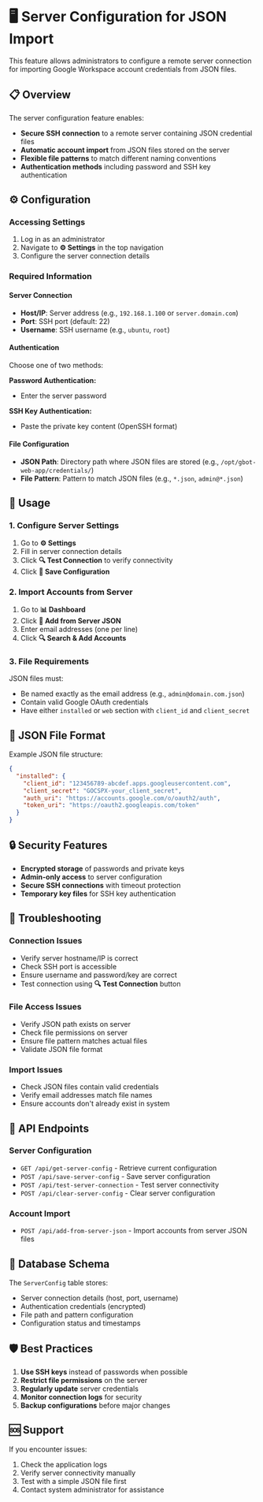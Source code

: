 # 🖥️ Server Configuration for JSON Import

This feature allows administrators to configure a remote server connection for importing Google Workspace account credentials from JSON files.

## 📋 Overview

The server configuration feature enables:
- **Secure SSH connection** to a remote server containing JSON credential files
- **Automatic account import** from JSON files stored on the server
- **Flexible file patterns** to match different naming conventions
- **Authentication methods** including password and SSH key authentication

## ⚙️ Configuration

### Accessing Settings
1. Log in as an administrator
2. Navigate to **⚙️ Settings** in the top navigation
3. Configure the server connection details

### Required Information

#### Server Connection
- **Host/IP**: Server address (e.g., `192.168.1.100` or `server.domain.com`)
- **Port**: SSH port (default: 22)
- **Username**: SSH username (e.g., `ubuntu`, `root`)

#### Authentication
Choose one of two methods:

**Password Authentication:**
- Enter the server password

**SSH Key Authentication:**
- Paste the private key content (OpenSSH format)

#### File Configuration
- **JSON Path**: Directory path where JSON files are stored (e.g., `/opt/gbot-web-app/credentials/`)
- **File Pattern**: Pattern to match JSON files (e.g., `*.json`, `admin@*.json`)

## 🔧 Usage

### 1. Configure Server Settings
1. Go to **⚙️ Settings**
2. Fill in server connection details
3. Click **🔍 Test Connection** to verify connectivity
4. Click **💾 Save Configuration**

### 2. Import Accounts from Server
1. Go to **📊 Dashboard**
2. Click **📁 Add from Server JSON**
3. Enter email addresses (one per line)
4. Click **🔍 Search & Add Accounts**

### 3. File Requirements
JSON files must:
- Be named exactly as the email address (e.g., `admin@domain.com.json`)
- Contain valid Google OAuth credentials
- Have either `installed` or `web` section with `client_id` and `client_secret`

## 📁 JSON File Format

Example JSON file structure:
```json
{
  "installed": {
    "client_id": "123456789-abcdef.apps.googleusercontent.com",
    "client_secret": "GOCSPX-your_client_secret",
    "auth_uri": "https://accounts.google.com/o/oauth2/auth",
    "token_uri": "https://oauth2.googleapis.com/token"
  }
}
```

## 🔒 Security Features

- **Encrypted storage** of passwords and private keys
- **Admin-only access** to server configuration
- **Secure SSH connections** with timeout protection
- **Temporary key files** for SSH key authentication

## 🚨 Troubleshooting

### Connection Issues
- Verify server hostname/IP is correct
- Check SSH port is accessible
- Ensure username and password/key are correct
- Test connection using **🔍 Test Connection** button

### File Access Issues
- Verify JSON path exists on server
- Check file permissions on server
- Ensure file pattern matches actual files
- Validate JSON file format

### Import Issues
- Check JSON files contain valid credentials
- Verify email addresses match file names
- Ensure accounts don't already exist in system

## 📝 API Endpoints

### Server Configuration
- `GET /api/get-server-config` - Retrieve current configuration
- `POST /api/save-server-config` - Save server configuration
- `POST /api/test-server-connection` - Test server connectivity
- `POST /api/clear-server-config` - Clear server configuration

### Account Import
- `POST /api/add-from-server-json` - Import accounts from server JSON files

## 🔄 Database Schema

The `ServerConfig` table stores:
- Server connection details (host, port, username)
- Authentication credentials (encrypted)
- File path and pattern configuration
- Configuration status and timestamps

## 🛡️ Best Practices

1. **Use SSH keys** instead of passwords when possible
2. **Restrict file permissions** on the server
3. **Regularly update** server credentials
4. **Monitor connection logs** for security
5. **Backup configurations** before major changes

## 🆘 Support

If you encounter issues:
1. Check the application logs
2. Verify server connectivity manually
3. Test with a simple JSON file first
4. Contact system administrator for assistance
